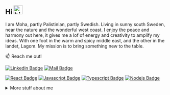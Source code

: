 ## Hi <img src="https://user-images.githubusercontent.com/1303154/88677602-1635ba80-d120-11ea-84d8-d263ba5fc3c0.gif" width="28px" height="28px" alt="hi">

I am Moha, partly Palistinian, partly Swedish.
Living in sunny south Sweden, near the nature and the wonderful west coast. I enjoy the peace and harmony out here, it gives me a lof of energy and creativity to amplify my ideas. With one foot in the warm and spicy middle east, and the other in the landet, Lagom. My mission is to bring something new to the table.

:mailbox: Reach me out!

[![Linkedin Badge](https://img.shields.io/badge/-Moha-0e76a8?style=flat&labelColor=0e76a8&logo=linkedin&logoColor=white)](https://www.linkedin.com/in/mohammad-awad-03b619201/) [![Mail Badge](https://img.shields.io/badge/-@moha.3wad-e84393?style=flat&labelColor=e84393&logo=instagram&logoColor=white)](https://www.instagram.com/moha.3wad/)


[![React Badge](https://img.shields.io/badge/-React-61DBFB?style=for-the-badge&labelColor=black&logo=react&logoColor=61DBFB)](#) [![Javascript Badge](https://img.shields.io/badge/-Javascript-F0DB4F?style=for-the-badge&labelColor=black&logo=javascript&logoColor=F0DB4F)](#) [![Typescript Badge](https://img.shields.io/badge/-Typescript-007acc?style=for-the-badge&labelColor=black&logo=typescript&logoColor=007acc)](#) [![Nodejs Badge](https://img.shields.io/badge/-Nodejs-3C873A?style=for-the-badge&labelColor=black&logo=node.js&logoColor=3C873A)](#) 


<details>
<summary>
  More stuff about me
</summary>

<br >

- 📫 How to reach me: mohammad.awad0110@gmail.com.
- ⚡ Fun fact: I play games and go to the GYM very often.


</details>



